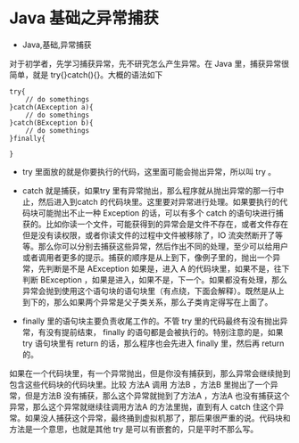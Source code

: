 # Java 基础之异常捕获
- Java,基础,异常捕获

对于初学者，先学习捕获异常，先不研究怎么产生异常。在 Java 里，捕获异常很简单，就是 try{}catch(){}。大概的语法如下 

    try{
        // do somethings    
    }catch(AException a){
        // do somethings
    }catch(BException b){
        // do somethings 
    }finally{
    
    }

 - try 里面放的就是你要执行的代码，这里面可能会抛出异常，所以叫 try 。

 - catch 就是捕获，如果try 里有异常抛出，那么程序就从抛出异常的那一行中止，然后进入到catch 的代码块里。这里要对异常进行处理。如果要执行的代码块可能抛出不止一种 Exception 的话，可以有多个 catch 的语句块进行捕获的。比如你读一个文件，可能获得到的异常会是文件不存在，或者文件存在但是没有读权限，或者你读文件的过程中文件被移除了，IO 流突然断开了等等。那么你可以分别去捕获这些异常，然后作出不同的处理，至少可以给用户或者调用者更多的提示。捕获的顺序是从上到下，像例子里的，抛出一个异常，先判断是不是 AException 如果是，进入 A 的代码块里，如果不是，往下判断 BException ，如果是进入，如果不是，下一个。如果都没有处理，那么异常会抛到使用这个语句块的语句块里（有点绕，下面会解释）。既然是从上到下的，那么如果两个异常是父子类关系，那么子类肯定得写在上面了。

 - finally 里的语句块主要负责收尾工作的。不管 try 里的代码最终有没有抛出异常，有没有提前结束， finally 的语句都是会被执行的。特别注意的是，如果 try 语句块里有 return 的话，那么程序也会先进入 finally 里，然后再 return 的。

如果在一个代码块里，有一个异常抛出，但是你没有捕获到，那么异常会继续抛到包含这些代码块的代码块里。比较 方法A 调用 方法B ，方法B 里抛出了一个异常，但是方法B 没有捕获，那么这个异常就抛到了方法A ，方法A 也没有捕获这个异常，那么这个异常就继续往调用方法A 的方法里抛，直到有人 catch 住这个异常。如果没人捕获这个异常，最终捅到虚拟机那了，那后果很严重的说。代码块和方法是一个意思，也就是其他 try 是可以有嵌套的，只是平时不那么写。